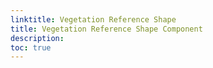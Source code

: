 ```yaml
---
linktitle: Vegetation Reference Shape
title: Vegetation Reference Shape Component
description:
toc: true
---
```


